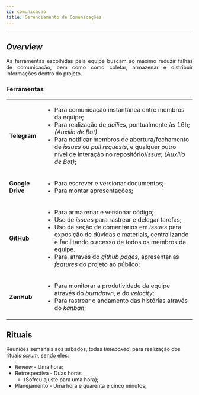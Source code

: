 ```yaml
---
id: comunicacao    
title: Gerenciamento de Comunicações 
---
```


***   

## _Overview_
<p align="justify"> 
As ferramentas escolhidas pela equipe buscam ao máximo reduzir falhas de comunicação, bem como como coletar, armazenar e distribuir informações dentro do projeto.</p>

### Ferramentas

<table style="width: 100%">
  <tr>
    <td> <b>Telegram</b> </td>
    <td><ul>
        <li>Para comunicação instantânea entre membros da equipe;</li>
        <li>Para realização de  <i>dailies</i>, pontualmente às 16h; <i>(Auxílio de Bot)</i></li>
        <li>Para notificar membros de abertura/fechamento de <i>issues</i> ou <i>pull requests</i>, e qualquer outro nível de interação no repositório/<i>issue</i>; <i>(Auxílio de Bot)</i>;</li>
    </ul></td>
  </tr>
  <tr>
    <td><b>Google Drive</b></td>
       <td><ul>
        <li>Para escrever e versionar documentos;</li>
        <li>Para montar apresentações;</li>
    </ul></td>
  </tr>
  <tr>
    <td><b>GitHub</b></td>
       <td><ul>
        <li>Para armazenar e versionar código;</li>
        <li>Uso de <i>issues</i> para rastrear e delegar tarefas;</li>
        <li>Uso da seção de comentários em <i>issues</i> para exposição de dúvidas e materiais, centralizando e facilitando o acesso de todos os membros da equipe. </li>
        <li>Para, através do <i>github pages</i>, apresentar as <i>features</i> do projeto ao público;</li>
    </ul></td>
  </tr>
  <tr>
       <td><b>ZenHub</b></td>
       <td><ul>
        <li>Para monitorar a produtividade da equipe através do <i>burndown</i>, e do <i>velocity</i>;</li>
        <li>Para rastrear o andamento das histórias através do <i>kanban</i>;</li>
    </ul></td>
  </tr>
</table>


## Rituais 

Reuniões semanais aos sábados, todas _timeboxed_, para realização dos rituais _scrum_, sendo eles:    
- _Review_ - Uma hora;   
- Retrospectiva - Duas horas    
    - (Sofreu ajuste para uma hora);    
- Planejamento - Uma hora e quarenta e cinco minutos;   
